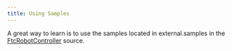 ```yaml
---
title: Using Samples
---
```


A great way to learn is to use the samples located in external.samples in the [FtcRobotController](https://github.com/FIRST-Tech-Challenge/FtcRobotController) source.
